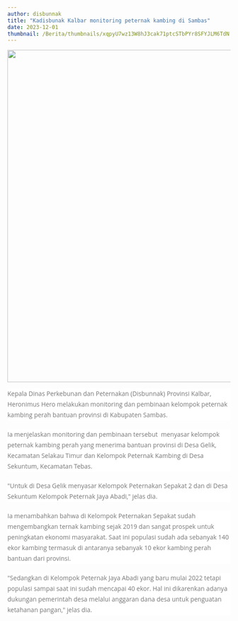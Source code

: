 ```yaml
---
author: disbunnak
title: "Kadisbunak Kalbar monitoring peternak kambing di Sambas"
date: 2023-12-01
thumbnail: /Berita/thumbnails/xqpyU7wz13W8hJ3cak71ptcSTbPYr8SFYJLM6TdN.png
---
```

<p><img src="/images/kZ4mbLvwxS5tpRifJ3tl.png" alt="" width="1000" height="750" /></p>
<p style="box-sizing: border-box; margin: 0px 0px 20px; color: #777777; line-height: 24px; font-family: 'Open Sans', Arial, sans-serif; font-size: 14px; background-color: #ffffff;">Kepala Dinas Perkebunan dan Peternakan (Disbunnak) Provinsi Kalbar, Heronimus Hero melakukan monitoring dan pembinaan kelompok peternak kambing perah bantuan provinsi di Kabupaten Sambas.</p>
<p style="box-sizing: border-box; margin: 0px 0px 20px; color: #777777; line-height: 24px; font-family: 'Open Sans', Arial, sans-serif; font-size: 14px; background-color: #ffffff;">Ia menjelaskan monitoring dan pembinaan tersebut&nbsp; menyasar kelompok peternak kambing perah yang menerima bantuan provinsi di Desa Gelik, Kecamatan Selakau Timur dan Kelompok Peternak Kambing di Desa Sekuntum, Kecamatan Tebas.</p>
<p style="box-sizing: border-box; margin: 0px 0px 20px; color: #777777; line-height: 24px; font-family: 'Open Sans', Arial, sans-serif; font-size: 14px; background-color: #ffffff;">"Untuk di Desa Gelik menyasar Kelompok Peternakan Sepakat 2 dan di Desa Sekuntum Kelompok Peternak Jaya Abadi," jelas dia.</p>
<p style="box-sizing: border-box; margin: 0px 0px 20px; color: #777777; line-height: 24px; font-family: 'Open Sans', Arial, sans-serif; font-size: 14px; background-color: #ffffff;">Ia menambahkan bahwa di Kelompok Peternakan Sepakat sudah mengembangkan ternak kambing sejak 2019 dan sangat prospek untuk peningkatan ekonomi masyarakat. Saat ini populasi sudah ada sebanyak 140 ekor kambing termasuk di antaranya sebanyak 10 ekor kambing perah bantuan dari provinsi.</p>
<p style="box-sizing: border-box; margin: 0px 0px 20px; color: #777777; line-height: 24px; font-family: 'Open Sans', Arial, sans-serif; font-size: 14px; background-color: #ffffff;">"Sedangkan di Kelompok Peternak Jaya Abadi yang baru mulai 2022 tetapi populasi sampai saat ini sudah mencapai 40 ekor. Hal ini dikarenkan adanya dukungan pemerintah desa melalui anggaran dana desa untuk penguatan ketahanan pangan," jelas dia.</p>